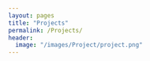 ```yaml
---
layout: pages
title: "Projects"
permalink: /Projects/
header:
  image: "/images/Project/project.png"
---
```

